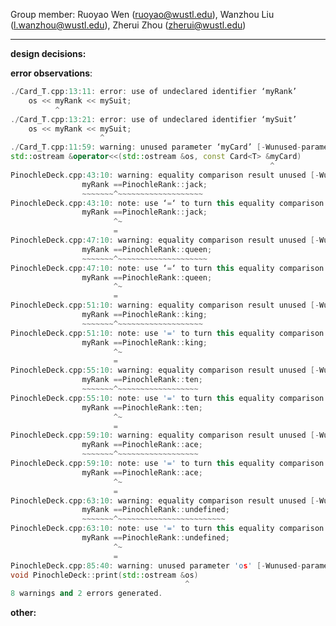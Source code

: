 Group member: Ruoyao Wen (ruoyao@wustl.edu), Wanzhou Liu (l.wanzhou@wustl.edu), Zherui Zhou (zherui@wustl.edu)

---

**design decisions:**


**error observations**:
``` C++
./Card_T.cpp:13:11: error: use of undeclared identifier ‘myRank’
    os << myRank << mySuit;
          ^
./Card_T.cpp:13:21: error: use of undeclared identifier ‘mySuit’
    os << myRank << mySuit;
                    ^
./Card_T.cpp:11:59: warning: unused parameter ‘myCard’ [-Wunused-parameter]
std::ostream &operator<<(std::ostream &os, const Card<T> &myCard)
                                                          ^
PinochleDeck.cpp:43:10: warning: equality comparison result unused [-Wunused-comparison]
                myRank ==PinochleRank::jack;
                ~~~~~~~^~~~~~~~~~~~~~~~~~~~
PinochleDeck.cpp:43:10: note: use ‘=‘ to turn this equality comparison into an assignment
                myRank ==PinochleRank::jack;
                       ^~
                       =
PinochleDeck.cpp:47:10: warning: equality comparison result unused [-Wunused-comparison]
                myRank ==PinochleRank::queen;
                ~~~~~~~^~~~~~~~~~~~~~~~~~~~~
PinochleDeck.cpp:47:10: note: use ‘=‘ to turn this equality comparison into an assignment
                myRank ==PinochleRank::queen;
                       ^~
                       =
PinochleDeck.cpp:51:10: warning: equality comparison result unused [-Wunused-comparison]
                myRank ==PinochleRank::king;
                ~~~~~~~^~~~~~~~~~~~~~~~~~~~
PinochleDeck.cpp:51:10: note: use '=' to turn this equality comparison into an assignment
                myRank ==PinochleRank::king;
                       ^~
                       =
PinochleDeck.cpp:55:10: warning: equality comparison result unused [-Wunused-comparison]
                myRank ==PinochleRank::ten;
                ~~~~~~~^~~~~~~~~~~~~~~~~~~
PinochleDeck.cpp:55:10: note: use '=' to turn this equality comparison into an assignment
                myRank ==PinochleRank::ten;
                       ^~
                       =
PinochleDeck.cpp:59:10: warning: equality comparison result unused [-Wunused-comparison]
                myRank ==PinochleRank::ace;
                ~~~~~~~^~~~~~~~~~~~~~~~~~~
PinochleDeck.cpp:59:10: note: use '=' to turn this equality comparison into an assignment
                myRank ==PinochleRank::ace;
                       ^~
                       =
PinochleDeck.cpp:63:10: warning: equality comparison result unused [-Wunused-comparison]
                myRank ==PinochleRank::undefined;
                ~~~~~~~^~~~~~~~~~~~~~~~~~~~~~~~~
PinochleDeck.cpp:63:10: note: use '=' to turn this equality comparison into an assignment
                myRank ==PinochleRank::undefined;
                       ^~
                       =
PinochleDeck.cpp:85:40: warning: unused parameter 'os' [-Wunused-parameter]
void PinochleDeck::print(std::ostream &os)
                                       ^
8 warnings and 2 errors generated.
```

**other:**
